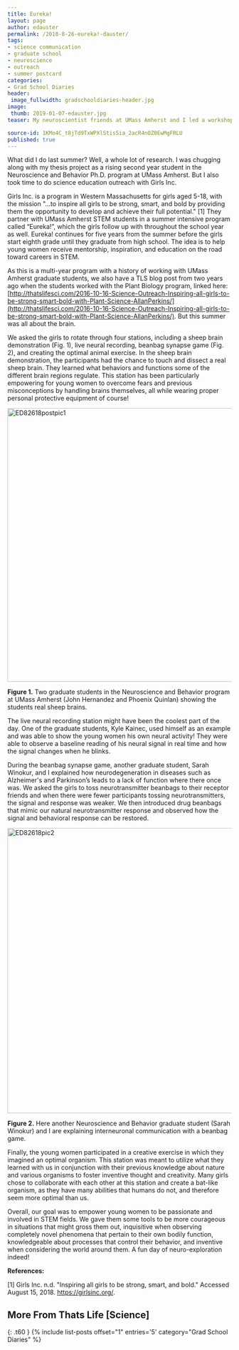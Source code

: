 ```yaml
---
title: Eureka!
layout: page
author: edauster
permalink: /2018-8-26-eureka!-dauster/
tags:
- science communication
- graduate school
- neuroscience
- outreach
- summer postcard
categories:
- Grad School Diaries 
header:
 image_fullwidth: gradschooldiaries-header.jpg
image:
 thumb: 2019-01-07-edauster.jpg
teaser: My neuroscientist friends at UMass Amherst and I led a workshop with Girls Inc. to encourage curiosity among local middle school girls.

source-id: 1KMo4C_t8jTd9TxWPXlStisSia_2acR4nOZ0EwMgFRLU
published: true
---
```


What did I do last summer? Well, a whole lot of research. I was chugging along with my thesis project as a rising second year student in the Neuroscience and Behavior Ph.D. program at UMass Amherst. But I also took time to do science education outreach with Girls Inc. 

Girls Inc. is a program in Western Massachusetts for girls aged 5-18, with the mission "…to inspire all girls to be strong, smart, and bold by providing them the opportunity to develop and achieve their full potential." [1] They partner with UMass Amherst STEM students in a summer intensive program called “Eureka!”, which the girls follow up with throughout the school year as well. Eureka! continues for five years from the summer before the girls start eighth grade until they graduate from high school. The idea is to help young women receive mentorship, inspiration, and education on the road toward careers in STEM. 

As this is a multi-year program with a history of working with UMass Amherst graduate students, we also have a TLS blog post from two years ago when the students worked with the Plant Biology program, linked here: [http://thatslifesci.com/2016-10-16-Science-Outreach-Inspiring-all-girls-to-be-strong-smart-bold-with-Plant-Science-AllanPerkins/](http://thatslifesci.com/2016-10-16-Science-Outreach-Inspiring-all-girls-to-be-strong-smart-bold-with-Plant-Science-AllanPerkins/). But this summer was all about the brain.

We asked the girls to rotate through four stations, including a sheep brain demonstration (Fig. 1), live neural recording, beanbag synapse game (Fig. 2), and creating the optimal animal exercise. In the sheep brain demonstration, the participants had the chance to touch and dissect a real sheep brain. They learned what behaviors and functions some of the different brain regions regulate. This station has been particularly empowering for young women to overcome fears and previous misconceptions by handling brains themselves, all while wearing proper personal protective equipment of course!

<a data-flickr-embed="true" href="https://www.flickr.com/photos/139839751@N06/46574575641/in/dateposted-friend/" title="ED82618postpic1"><img src="https://farm5.staticflickr.com/4900/46574575641_7aae949a43_z.jpg" width="614" height="614" alt="ED82618postpic1"></a><script async src="//embedr.flickr.com/assets/client-code.js" charset="utf-8"></script>

**Figure 1.** Two graduate students in the Neuroscience and Behavior program at UMass Amherst (John Hernandez and Phoenix Quinlan) showing the students real sheep brains.

The live neural recording station might have been the coolest part of the day. One of the graduate students, Kyle Kainec, used himself as an example and was able to show the young women his own neural activity! They were able to observe a baseline reading of his neural signal in real time and how the signal changes when he blinks.

During the beanbag synapse game, another graduate student, Sarah Winokur, and I explained how neurodegeneration in diseases such as Alzheimer's and Parkinson’s leads to a lack of function where there once was. We asked the girls to toss neurotransmitter beanbags to their receptor friends and when there were fewer participants tossing neurotransmitters, the signal and response was weaker. We then introduced drug beanbags that mimic our natural neurotransmitter response and observed how the signal and behavioral response can be restored.

<a data-flickr-embed="true" href="https://www.flickr.com/photos/139839751@N06/45660341745/in/dateposted-friend/" title="ED82618pic2"><img src="https://farm5.staticflickr.com/4806/45660341745_fb04fefba5_z.jpg" width="640" height="640" alt="ED82618pic2"></a><script async src="//embedr.flickr.com/assets/client-code.js" charset="utf-8"></script>

**Figure 2.** Here another Neuroscience and Behavior graduate student (Sarah Winokur) and I are explaining interneuronal communication with a beanbag game.

Finally, the young women participated in a creative exercise in which they imagined an optimal organism. This station was meant to utilize what they learned with us in conjunction with their previous knowledge about nature and various organisms to foster inventive thought and creativity. Many girls chose to collaborate with each other at this station and create a bat-like organism, as they have many abilities that humans do not, and therefore seem more optimal than us.

Overall, our goal was to empower young women to be passionate and involved in STEM fields. We gave them some tools to be more courageous in situations that might gross them out, inquisitive when observing completely novel phenomena that pertain to their own bodily function, knowledgeable about processes that control their behavior, and inventive when considering the world around them. A fun day of neuro-exploration indeed!

**References:**

[1] Girls Inc. n.d. "Inspiring all girls to be strong, smart, and bold." Accessed August 15, 2018. https://girlsinc.org/.

## More From Thats Life [Science]
{: .t60 }
{% include list-posts offset="1" entries='5' category="Grad School Diaries" %}
